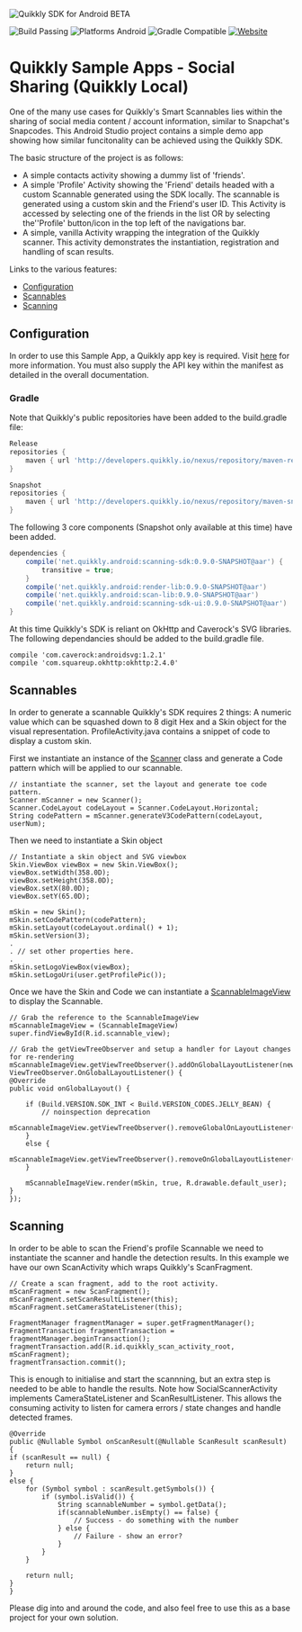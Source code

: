 ![Quikkly SDK for Android BETA](https://github.com/quikkly/android-sdk/blob/master/banner.png?raw=true)

![Build Passing](https://img.shields.io/badge/build-passing-brightgreen.svg)
![Platforms Android](https://img.shields.io/badge/android-sdk%2017%2B-blue.svg)
![Gradle Compatible](https://img.shields.io/badge/gradle-compatible-green.svg)
[![Website](https://img.shields.io/badge/quikkly.io-developers-5cb8a7.svg)](https://developers.quikkly.io)

# Quikkly Sample Apps - Social Sharing (Quikkly Local)
One of the many use cases for Quikkly's Smart Scannables lies within the sharing of social media content / account information, similar to Snapchat's Snapcodes. This Android Studio project contains a simple demo app showing how similar funcitonality can be achieved using the Quikkly SDK.

The basic structure of the project is as follows:
* A simple contacts activity showing a dummy list of 'friends'.
* A simple 'Profile' Activity showing the 'Friend' details headed with a custom Scannable generated using the SDK locally. The scannable is generated using a custom skin and the Friend's user ID. This Activity is accessed by selecting one of the friends in the list OR by selecting the''Profile' button/icon in the top left of the navigations bar.
* A simple, vanilla Activity wrapping the integration of the Quikkly scanner. This activity demonstrates the instantiation, registration and handling of scan results.

Links to the various features:
- [Configuration](#configuration)
- [Scannables](#scannables)
- [Scanning](#scanning)

## Configuration
In order to use this Sample App, a Quikkly app key is required. Visit [here](https://developers.quikkly.io) for more information. You must also supply the API key within the manifest as detailed in the overall documentation.

### Gradle

Note that Quikkly's public repositories have been added to the build.gradle file:
```gradle
Release
repositories {
    maven { url 'http://developers.quikkly.io/nexus/repository/maven-releases/' }
}
```
```gradle
Snapshot
repositories {
    maven { url 'http://developers.quikkly.io/nexus/repository/maven-snapshots/' }
}
```
The following 3 core components (Snapshot only available at this time) have been added.

```gradle
dependencies {
    compile('net.quikkly.android:scanning-sdk:0.9.0-SNAPSHOT@aar') {
        transitive = true;
    }
    compile('net.quikkly.android:render-lib:0.9.0-SNAPSHOT@aar')
    compile('net.quikkly.android:scan-lib:0.9.0-SNAPSHOT@aar')
    compile('net.quikkly.android:scanning-sdk-ui:0.9.0-SNAPSHOT@aar')
}
```
At this time Quikkly's SDK is reliant on OkHttp and Caverock's SVG libraries. The following dependancies should be added to the build.gradle file. 

```
compile 'com.caverock:androidsvg:1.2.1'
compile 'com.squareup.okhttp:okhttp:2.4.0'
```

## Scannables

In order to generate a scannable Quikkly's SDK requires 2 things: A numeric value which can be squashed down to 8 digit Hex and a Skin object for the visual representation. ProfileActivity.java contains a snippet of code to display a custom skin.

First we instantiate an instance of the [Scanner](http://www.scanner.com) class and generate a Code pattern which will be applied to our scannable.
```
// instantiate the scanner, set the layout and generate toe code pattern.
Scanner mScanner = new Scanner();
Scanner.CodeLayout codeLayout = Scanner.CodeLayout.Horizontal;
String codePattern = mScanner.generateV3CodePattern(codeLayout, userNum);       
```

Then we need to instantiate a Skin object
```
// Instantiate a skin object and SVG viewbox
Skin.ViewBox viewBox = new Skin.ViewBox();
viewBox.setWidth(358.0D);
viewBox.setHeight(358.0D);
viewBox.setX(80.0D);
viewBox.setY(65.0D);

mSkin = new Skin();
mSkin.setCodePattern(codePattern);
mSkin.setLayout(codeLayout.ordinal() + 1);
mSkin.setVersion(3);
.
. // set other properties here.
.
mSkin.setLogoViewBox(viewBox);
mSkin.setLogoUri(user.getProfilePic());
```

Once we have the Skin and Code we can instantiate a [ScannableImageView](http://docs.quikkly.io/android/0.9.0/render-lib/net/quikkly/android/render/ScannableImageView.html) to display the Scannable.
```
// Grab the reference to the ScannableImageView
mScannableImageView = (ScannableImageView) super.findViewById(R.id.scannable_view);

// Grab the getViewTreeObserver and setup a handler for Layout changes for re-rendering
mScannableImageView.getViewTreeObserver().addOnGlobalLayoutListener(new ViewTreeObserver.OnGlobalLayoutListener() {
@Override
public void onGlobalLayout() {

    if (Build.VERSION.SDK_INT < Build.VERSION_CODES.JELLY_BEAN) {
        // noinspection deprecation
        mScannableImageView.getViewTreeObserver().removeGlobalOnLayoutListener(this);
    }
    else {
        mScannableImageView.getViewTreeObserver().removeOnGlobalLayoutListener(this);
    }

    mScannableImageView.render(mSkin, true, R.drawable.default_user);
}
});
```

## Scanning

In order to be able to scan the Friend's profile Scannable we need to instantiate the scanner and handle the detection results. In this example we have our own ScanActivity which wraps Quikkly's ScanFragment.
```
// Create a scan fragment, add to the root activity.
mScanFragment = new ScanFragment();
mScanFragment.setScanResultListener(this);
mScanFragment.setCameraStateListener(this);

FragmentManager fragmentManager = super.getFragmentManager();
FragmentTransaction fragmentTransaction = fragmentManager.beginTransaction();
fragmentTransaction.add(R.id.quikkly_scan_activity_root, mScanFragment);
fragmentTransaction.commit();
```

This is enough to initialise and start the scannning, but an extra step is needed to be able to handle the results. Note how SocialScannerActivity implements CameraStateListener and ScanResultListener. This allows the consuming activity to listen for camera errors / state changes and handle detected frames.
```
@Override
public @Nullable Symbol onScanResult(@Nullable ScanResult scanResult) {
if (scanResult == null) {
    return null;
}
else {
    for (Symbol symbol : scanResult.getSymbols()) {
        if (symbol.isValid()) {
            String scannableNumber = symbol.getData();
            if(scannableNumber.isEmpty() == false) {
                // Success - do something with the number
            } else {
                // Failure - show an error?
            }
        }
    }

    return null;
}
}
```

Please dig into and around the code, and also feel free to use this as a base project for your own solution.
